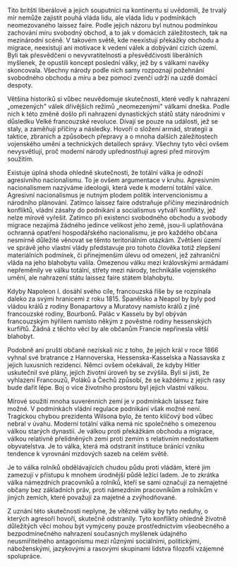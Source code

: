 Tito britští liberálové a jejich souputníci na kontinentu si uvědomili, že trvalý mír nemůže zajistit pouhá vláda lidu, ale vláda lidu v podmínkách neomezovaného laissez faire. Podle jejich názoru byl nutnou podmínkou zachování míru svobodný obchod, a to jak v domácích záležitostech, tak na mezinárodní scéně. V takovém světě, kde neexistují překážky obchodu a migrace, neexistují ani motivace k vedení válek a dobývání cizích území. Byli tak přesvědčeni o nevyvratitelnosti a přesvědčivosti liberálních myšlenek, že opustili koncept poslední války, jež by s válkami navěky skoncovala. Všechny národy podle nich samy rozpoznají požehnání svobodného obchodu a míru a bez pomoci zvenčí udrží na uzdě domácí despoty.

Většina historiků si vůbec neuvědomuje skutečnosti, které vedly k nahrazení „omezených" válek dřívějších režimů „neomezenými" válkami dneška. Podle nich k této změně došlo při nahrazení dynastických států státy národními v důsledku Velké francouzské revoluce. Dívají se pouze na události, jež se staly, a zaměňují příčiny a následky. Hovoří o složení armád, strategii a taktice, zbraních a způsobech přepravy a o mnoha dalších záležitostech vojenského umění a technických detailech správy. Všechny tyto věci ovšem nevysvětlují, proč moderní národy upřednostňují agresi před mírovým soužitím.

Existuje úplná shoda ohledně skutečnosti, že totální válka je odnoží agresivního nacionalismu. To je ovšem argumentace v kruhu. Agresivním nacionalismem nazýváme ideologii, která vede k moderní totální válce. Agresivní nacionalismus je nutným plodem politik intervencionismu a národního plánování. Zatímco laissez faire odstraňuje příčiny mezinárodních konfliktů, vládní zásahy do podnikání a socialismus vytváří konflikty, jež nelze mírově vyřešit. Zatímco při existenci svobodného obchodu a svobody migrace nezajímá žádného jedince velikost jeho země, jsou-li uplatňována ochranná opatření hospodářského nacionalismu, je pro každého občana nesmírně důležité věnovat se těmto teritoriálním otázkám. Zvětšení území ve správě jeho vlastní vlády představuje pro tohoto člověka totiž zlepšení materiálních podmínek, či přinejmenším úlevu od omezení, jež zahraniční vláda na jeho blahobytu valila. Omezenou válku mezi královskými armádami nepřeměnily ve válku totální, střety mezi národy, technikálie vojenského umění, ale nahrazení státu laissez faire státem blahobytu.

Kdyby Napoleon I. dosáhl svého cíle, francouzská říše by se rozpínala daleko za svými hranicemi z roku 1815. Španělsko a Neapol by byly pod vládou králů z rodiny Bonapartovy a Muratovy namísto králů z jiné francouzské rodiny, Bourbonů. Palác v Kasselu by byl obýván francouzským hýřilem namísto někým z pověstné rodiny hessenských kurfiřtů. Žádná z těchto věcí by ale občanům Francie nepřinesla větší blahobyt.

Podobně ani pruští občané nezískali nic z toho, že jejich král v roce 1866 vyhnal své bratrance z Hannoverska, Hessenska-Kasselska a Nassavska z jejich luxusních rezidencí. Němci ovšem očekávali, že kdyby Hitler uskutečnil své plány, jejich životní úroveň by se zvýšila. Byli si jisti, že vyhlazení Francouzů, Poláků a Čechů způsobí, že se každému z jejich rasy bude dařit lépe. Boj o více životního prostoru byl jejich vlastní válkou.

Mírové soužití mnoha suverénních zemí je v podmínkách laissez faire možné. V podmínkách vládní regulace podnikání však možné není. Tragickou chybou prezidenta Wilsona bylo, že tento klíčový bod vůbec nebral v úvahu. Moderní totální válka nemá nic společného s omezenou válkou starých dynastií. Je válkou proti překážkám obchodu a migrace, válkou relativně přelidněných zemí proti zemím s relativním nedostatkem obyvatelstva. Je to válka, která má odstranit instituce bránící vzniku tendence k vyrovnání mzdových sazeb na celém světě.

Je to válka rolníků obdělávajících chudou půdu proti vládám, které jim zamezují v přístupu k mnohem úrodnější půdě ležící ladem. Je to zkrátka válka námezdních pracovníků a rolníků, kteří se sami označují za nemajetné občany bez základních práv, proti námezdním pracovníkům a rolníkům v jiných zemích, které považují za majetné a zvýhodňované.

Z uznání této skutečnosti neplyne, že vítězné války by tyto neduhy, o kterých agresoři hovoří, skutečně odstranily. Tyto konflikty ohledně životně důležitých věcí mohou být vymýceny pouze prostřednictvím všeobecného a bezpodmínečného nahrazení současných myšlenek údajného neusmiřitelného antagonismu mezi různými sociálními, politickými, náboženskými, jazykovými a rasovými skupinami lidstva filozofií vzájemné spolupráce.